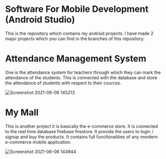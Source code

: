 # Software For Mobile Development (Android Studio)

This is the repository which contains my android projects.
I have made 2 major projects which you can find in the branches of this repository.

# Attendance Management System
One is the attendance system for teachers through which they can mark the attendance of the students. This is connected with the database and store the attendance of students with respect to their cources.

   ![Screenshot 2021-06-06 145213](https://user-images.githubusercontent.com/61083411/120920138-d09a3480-c6d6-11eb-8cf5-e3c643e57859.png)



# My Mall

This is another project it is basically the e-commerce store. It is connected to the real time database firebase firestore. It provide the users to login / signup and buy the products. It contains full functionalities of any mordern e-commerce mobile application.

  ![Screenshot 2021-06-06 144944](https://user-images.githubusercontent.com/61083411/120920085-74cfab80-c6d6-11eb-9591-1ab3d3ff8424.png)
